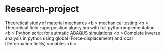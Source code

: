 # Research-project
Theoretical study of material mechanics <b \>
mechanical testing <b \>
Theoretical field superposition algorythm with full python implementation <b \>
Python script for autmatic ABAQUS simulations <b \>
Complete Inverse analysis in python using global (Force-displacement) and local (Deformation fields) variables <b \>
